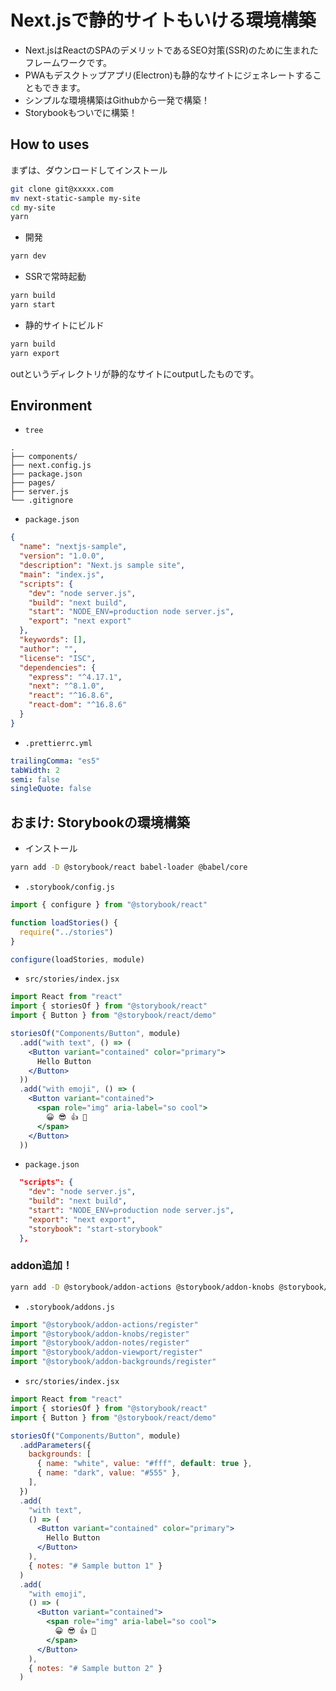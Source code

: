 # Next.jsで静的サイトもいける環境構築

- Next.jsはReactのSPAのデメリットであるSEO対策(SSR)のために生まれたフレームワークです。
- PWAもデスクトップアプリ(Electron)も静的なサイトにジェネレートすることもできます。
- シンプルな環境構築はGithubから一発で構築！
- Storybookもついでに構築！

## How to uses

まずは、ダウンロードしてインストール

```bash
git clone git@xxxxx.com
mv next-static-sample my-site
cd my-site
yarn
```

- 開発

```bash
yarn dev
```

- SSRで常時起動

```bash
yarn build
yarn start
```

- 静的サイトにビルド

```bash
yarn build
yarn export
```

outというディレクトリが静的なサイトにoutputしたものです。

## Environment

- `tree`

```
.
├── components/
├── next.config.js
├── package.json
├── pages/
├── server.js
└── .gitignore
```

- `package.json`

```json
{
  "name": "nextjs-sample",
  "version": "1.0.0",
  "description": "Next.js sample site",
  "main": "index.js",
  "scripts": {
    "dev": "node server.js",
    "build": "next build",
    "start": "NODE_ENV=production node server.js",
    "export": "next export"
  },
  "keywords": [],
  "author": "",
  "license": "ISC",
  "dependencies": {
    "express": "^4.17.1",
    "next": "^8.1.0",
    "react": "^16.8.6",
    "react-dom": "^16.8.6"
  }
}
```

- `.prettierrc.yml`

```yml
trailingComma: "es5"
tabWidth: 2
semi: false
singleQuote: false
```

## おまけ: Storybookの環境構築

- インストール

```bash
yarn add -D @storybook/react babel-loader @babel/core
```

- `.storybook/config.js`

```js
import { configure } from "@storybook/react"

function loadStories() {
  require("../stories")
}

configure(loadStories, module)
```

- `src/stories/index.jsx`

```jsx
import React from "react"
import { storiesOf } from "@storybook/react"
import { Button } from "@storybook/react/demo"

storiesOf("Components/Button", module)
  .add("with text", () => (
    <Button variant="contained" color="primary">
      Hello Button
    </Button>
  ))
  .add("with emoji", () => (
    <Button variant="contained">
      <span role="img" aria-label="so cool">
        😀 😎 👍 💯
      </span>
    </Button>
  ))
```

- `package.json`

```json
  "scripts": {
    "dev": "node server.js",
    "build": "next build",
    "start": "NODE_ENV=production node server.js",
    "export": "next export",
    "storybook": "start-storybook"
  },
```

### addon追加！

```bash
yarn add -D @storybook/addon-actions @storybook/addon-knobs @storybook/addon-notes @storybook/addon-viewport @storybook/addon-backgrounds
```

- `.storybook/addons.js`

```js
import "@storybook/addon-actions/register"
import "@storybook/addon-knobs/register"
import "@storybook/addon-notes/register"
import "@storybook/addon-viewport/register"
import "@storybook/addon-backgrounds/register"
```

- `src/stories/index.jsx`

```jsx
import React from "react"
import { storiesOf } from "@storybook/react"
import { Button } from "@storybook/react/demo"

storiesOf("Components/Button", module)
  .addParameters({
    backgrounds: [
      { name: "white", value: "#fff", default: true },
      { name: "dark", value: "#555" },
    ],
  })
  .add(
    "with text",
    () => (
      <Button variant="contained" color="primary">
        Hello Button
      </Button>
    ),
    { notes: "# Sample button 1" }
  )
  .add(
    "with emoji",
    () => (
      <Button variant="contained">
        <span role="img" aria-label="so cool">
          😀 😎 👍 💯
        </span>
      </Button>
    ),
    { notes: "# Sample button 2" }
  )
```